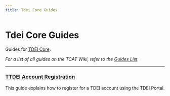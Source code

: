 ```yaml
---
title: Tdei Core Guides
---
```


# Tdei Core Guides

Guides for [TDEI Core](../index.md).

_For a list of all guides on the TCAT Wiki, refer to the [Guides List](../../../guides-list/index.md)._

---

### [TTDEI Account Registration](tdei-account-registration.md)

This guide explains how to register for a TDEI account using the TDEI Portal.
